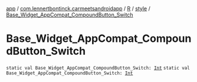 [app](../../../index.md) / [com.lennertbontinck.carmeetsandroidapp](../../index.md) / [R](../index.md) / [style](index.md) / [Base_Widget_AppCompat_CompoundButton_Switch](./-base_-widget_-app-compat_-compound-button_-switch.md)

# Base_Widget_AppCompat_CompoundButton_Switch

`static val Base_Widget_AppCompat_CompoundButton_Switch: `[`Int`](https://kotlinlang.org/api/latest/jvm/stdlib/kotlin/-int/index.html)
`static val Base_Widget_AppCompat_CompoundButton_Switch: `[`Int`](https://kotlinlang.org/api/latest/jvm/stdlib/kotlin/-int/index.html)
